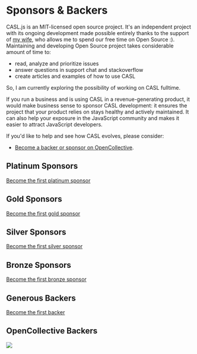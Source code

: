# Sponsors &amp; Backers

CASL.js is an MIT-licensed open source project. It's an independent project with its ongoing development made possible entirely thanks to the support of [my wife](https://github.com/Olena-Stotska), who allows me to spend our free time on Open Source :).
Maintaining and developing Open Source project takes considerable amount of time to:

* read, analyze and prioritize issues
* answer questions in support chat and stackoverflow
* create articles and examples of how to use CASL

So, I am currently exploring the possibility of working on CASL fulltime.

If you run a business and is using CASL in a revenue-generating product, it would make business sense to sponsor CASL development:
it ensures the project that your product relies on stays healthy and actively maintained. It can also help your exposure in the JavaScript community and makes it easier to attract JavaScript developers.

If you'd like to help and see how CASL evolves, please consider:

- [Become a backer or sponsor on OpenCollective](https://opencollective.com/casljs).

## Platinum Sponsors

[Become the first platinum sponsor](https://opencollective.com/casljs/contribute/platinum-sponsors-13746/checkout)

## Gold Sponsors

[Become the first gold sponsor](https://opencollective.com/casljs/contribute/gold-sponsors-13747/checkout)

## Silver Sponsors

[Become the first silver sponsor](https://opencollective.com/casljs/contribute/silver-sponsors-13745/checkout)

## Bronze Sponsors

[Become the first bronze sponsor](https://opencollective.com/casljs/contribute/bronze-sponsors-13741/checkout)

## Generous Backers

[Become the first backer](https://opencollective.com/casljs/contribute/backer-13740/checkout)


## OpenCollective Backers

<a href="https://opencollective.com/casljs#section-contributors" target="_blank"><img src="https://opencollective.com/casljs/backers.svg?width=890"></a>
